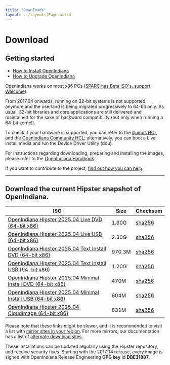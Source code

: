 ```yaml
---
title: "Downloads"
layout: ../layouts/Page.astro
---
```


# Download

## Getting started
- [How to Install OpenIndiana](//docs.openindiana.org/handbook/getting-started/#installing-openindiana)
- [How to Upgrade OpenIndiana](//docs.openindiana.org/handbook/getting-started/#image-package-system-ips)

OpenIndiana works on most x86 PCs ([SPARC has Beta ISO's, support Welcome](//dlc.openindiana.aurora-opencloud.org/SPARC/)).

From 2017.04 onwards, running on 32-bit systems is not supported anymore and the userland is being migrated progressively to 64-bit only. As usual, 32-bit libraries and core applications are still delivered and maintained for the sake of backward compatibility (but only when running a 64-bit kernel).

To check if your hardware is supported, you can refer to the [illumos HCL](//illumos.org/hcl/) and the [OpenIndiana Community HCL](//docs.openindiana.org/community-hcl/components/); 
alternatively, you can boot a Live install media and run the Device Driver Utility (ddu).

For instructions regarding downloading, preparing and installing the images, 
please refer to the [OpenIndiana Handbook](//docs.openindiana.org/handbook/getting-started/).

If you want to contribute to the project, [find out how you can help](/community#getting-involved).

<hr>

## Download the current Hipster snapshot of OpenIndiana.

| ISO                                                                                                                                         | Size    | Checksum                                                                                         |
|---------------------------------------------------------------------------------------------------------------------------------------------|---------|--------------------------------------------------------------------------------------------------|
| [OpenIndiana Hipster 2025.04 Live DVD (64-bit x86)](//dlc.openindiana.org/isos/hipster/20250402/OI-hipster-gui-20250402.iso)                | 	1.90G  | 	[sha256](//dlc.openindiana.org/isos/hipster/20250402/OI-hipster-gui-20250402.iso.sha256sum)     |
| [OpenIndiana Hipster 2025.04 Live USB (64-bit x86)](//dlc.openindiana.org/isos/hipster/20250402/OI-hipster-gui-20250402.usb)                | 	2.30G  | 	[sha256](//dlc.openindiana.org/isos/hipster/20250402/OI-hipster-gui-20250402.usb.sha256sum)     |
| [OpenIndiana Hipster 2025.04 Text Install DVD (64-bit x86)](//dlc.openindiana.org/isos/hipster/20250402/OI-hipster-text-20250402.iso)       | 	970.3M | 	[sha256](//dlc.openindiana.org/isos/hipster/20250402/OI-hipster-text-20250402.iso.sha256sum)    |
| [OpenIndiana Hipster 2025.04 Text Install USB (64-bit x86)](//dlc.openindiana.org/isos/hipster/20250402/OI-hipster-text-20250402.usb)       | 	1.20G  | 	[sha256](//dlc.openindiana.org/isos/hipster/20250402/OI-hipster-text-20250402.usb.sha256sum)    |
| [OpenIndiana Hipster 2025.04 Minimal Install DVD (64-bit x86)](//dlc.openindiana.org/isos/hipster/20250402/OI-hipster-minimal-20250402.iso) | 	470M   | 	[sha256](//dlc.openindiana.org/isos/hipster/20250402/OI-hipster-minimal-20250402.iso.sha256sum) |
| [OpenIndiana Hipster 2025.04 Minimal Install USB (64-bit x86)](//dlc.openindiana.org/isos/hipster/20250402/OI-hipster-minimal-20250402.usb) | 	604M   | 	[sha256](//dlc.openindiana.org/isos/hipster/20250402/OI-hipster-minimal-20250402.usb.sha256sum) |
| [OpenIndiana Hipster 2025.04 CloudImage (64-bit x86)](//dlc.openindiana.org/isos/hipster/20250402/OI-hipster-cloudimage.img.zstd)           | 831M    | [sha256](//dlc.openindiana.org/isos/hipster/20250402/OI-hipster-cloudimage.img.gz.sha256sum)     |

Please note that these links might be slower, and it is recommended to visit a list with [mirror sites 
in your region](//dlc.openindiana.org/). For more mirrors, our documentation has a list of 
[alternate download sites](//docs.openindiana.org/handbook/openindiana-download-mirrors/).

These installations can be updated regularly using the Hipster repository, and receive security fixes. 
Starting with the 2017.04 release, every image is signed with 
OpenIndiana Release Engineering **GPG key** id **DBE31887**.
